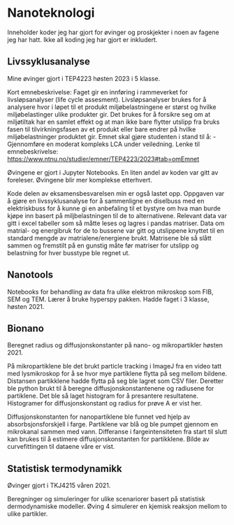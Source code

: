 # Nanoteknologi
Inneholder koder jeg har gjort for øvinger og proskjekter i noen av fagene jeg har hatt. Ikke all koding jeg har gjort er inkludert. 

## Livssyklusanalyse
Mine øvinger gjort i TEP4223 høsten 2023 i 5 klasse.

Kort emnebeskrivelse: Faget gir en innføring i rammeverket for livsløpsanalyser (life cycle assesment). 
Livsløpsanalyser brukes for å analysere hvor i løpet til et produkt miljøbelastningene er størst og hvilke miljøbelastinger ulike produkter gir. 
Det brukes for å forsikre seg om at miljøtiltak har en samlet effekt og at man ikke bare flytter utslipp fra bruks fasen til tilvirkningsfasen av et produkt eller bare endrer på hvilke miljøbelastninger produktet gir. 
Emnet skal gjøre studenten i stand til å: - Gjennomføre en moderat kompleks LCA under veiledning. 
Lenke til emnebeskrivelse: https://www.ntnu.no/studier/emner/TEP4223/2023#tab=omEmnet

Øvingene er gjort i Jupyter Notebooks. En liten andel av koden var gitt av foreleser. Øvingene blir mer komplekse etterhvert.

Kode delen av eksamensbesvarelsen min er også lastet opp. 
Oppgaven var å gjøre en livssyklusanalyse for å sammenligne en diselbuss med en elektriskbuss for å kunne gi en anbefaling til et bystyre om hva man burde kjøpe inn basert på miljbelastningen til de to alternativene. 
Relevant data var gitt i excel tabeller som så måtte leses og lagres i pandas matriser. 
Data om matrial- og energibruk for de to bussene var gitt og utslippene knyttet til en standard mengde av matrialene/energiene brukt. 
Matrisene ble så slått sammen og fremstilt på en gunstig måte før matriser for utslipp og belastning for hver busstype ble regnet ut.

## Nanotools
Notebooks for behandling av data fra ulike elektron mikroskop som FIB, SEM og TEM.
Lærer å bruke hyperspy pakken. Hadde faget i 3 klasse, høsten 2021.

## Bionano
Beregnet radius og diffusjonskonstanter på nano- og mikropartikler høsten 2021.

På mikropartiklene ble det brukt particle tracking i ImageJ fra en video tatt med lysmikroskop for å se hvor mye partiklene flytta på seg mellom bildene. Distansen partikklene hadde flytta på seg ble lagret som CSV filer. Deretter ble python brukt til å beregne diffusjonskonstantenene og radiusene for partiklene. Det ble så laget histogram for å presantere resultatene. Histogramer for diffusjonskonstant og radius for prøve A er vist her.

Diffusjonskonstanten for nanopartiklene ble funnet ved hjelp av absorbsjonsforskjell i farge. Partiklene var blå og ble pumpet gjennom en mikrokanal sammen med vann. Differanse i fargeintensiteten fra start til slutt kan brukes til å estimere diffusjonskonstanten for partikklene. Bilde av curvefittingen til dataene våre er vist.

## Statistisk termodynamikk
Øvinger gjort i TKJ4215 våren 2021. 

Beregninger og simuleringer for ulike scenariorer basert på statistisk dermodynamiske modeller. Øving 4 simulerer en kjemisk reaksjon mellom to ulike partikler. 
